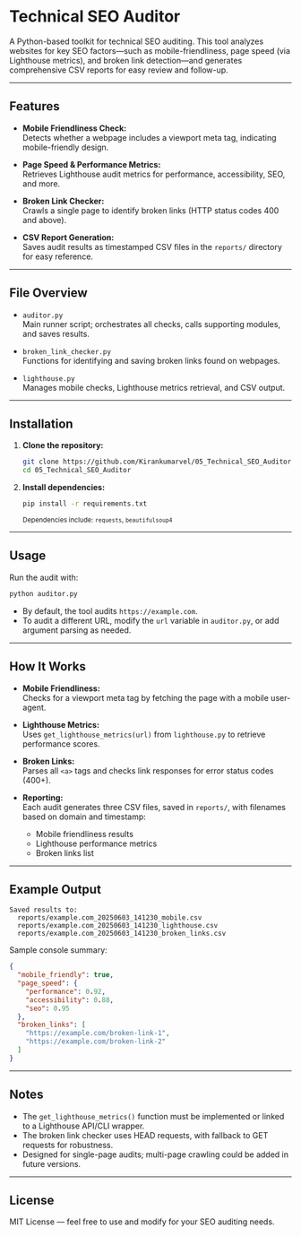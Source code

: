 # Technical SEO Auditor

A Python-based toolkit for technical SEO auditing. This tool analyzes websites for key SEO factors—such as mobile-friendliness, page speed (via Lighthouse metrics), and broken link detection—and generates comprehensive CSV reports for easy review and follow-up.

---

## Features

- **Mobile Friendliness Check:**  
  Detects whether a webpage includes a viewport meta tag, indicating mobile-friendly design.

- **Page Speed & Performance Metrics:**  
  Retrieves Lighthouse audit metrics for performance, accessibility, SEO, and more.

- **Broken Link Checker:**  
  Crawls a single page to identify broken links (HTTP status codes 400 and above).

- **CSV Report Generation:**  
  Saves audit results as timestamped CSV files in the `reports/` directory for easy reference.

---

## File Overview

- `auditor.py`  
  Main runner script; orchestrates all checks, calls supporting modules, and saves results.

- `broken_link_checker.py`  
  Functions for identifying and saving broken links found on webpages.

- `lighthouse.py`  
  Manages mobile checks, Lighthouse metrics retrieval, and CSV output.

---

## Installation

1. **Clone the repository:**
    ```bash
    git clone https://github.com/Kirankumarvel/05_Technical_SEO_Auditor.git
    cd 05_Technical_SEO_Auditor
    ```

2. **Install dependencies:**
    ```bash
    pip install -r requirements.txt
    ```
    <sub>Dependencies include: `requests`, `beautifulsoup4`</sub>

---

## Usage

Run the audit with:

```bash
python auditor.py
```

- By default, the tool audits `https://example.com`.
- To audit a different URL, modify the `url` variable in `auditor.py`, or add argument parsing as needed.

---

## How It Works

- **Mobile Friendliness:**  
  Checks for a viewport meta tag by fetching the page with a mobile user-agent.

- **Lighthouse Metrics:**  
  Uses `get_lighthouse_metrics(url)` from `lighthouse.py` to retrieve performance scores.

- **Broken Links:**  
  Parses all `<a>` tags and checks link responses for error status codes (400+).

- **Reporting:**  
  Each audit generates three CSV files, saved in `reports/`, with filenames based on domain and timestamp:
    - Mobile friendliness results
    - Lighthouse performance metrics
    - Broken links list

---

## Example Output

```
Saved results to:
  reports/example.com_20250603_141230_mobile.csv
  reports/example.com_20250603_141230_lighthouse.csv
  reports/example.com_20250603_141230_broken_links.csv
```

Sample console summary:
```json
{
  "mobile_friendly": true,
  "page_speed": {
    "performance": 0.92,
    "accessibility": 0.88,
    "seo": 0.95
  },
  "broken_links": [
    "https://example.com/broken-link-1",
    "https://example.com/broken-link-2"
  ]
}
```

---

## Notes

- The `get_lighthouse_metrics()` function must be implemented or linked to a Lighthouse API/CLI wrapper.
- The broken link checker uses HEAD requests, with fallback to GET requests for robustness.
- Designed for single-page audits; multi-page crawling could be added in future versions.

---

## License

MIT License — feel free to use and modify for your SEO auditing needs.

